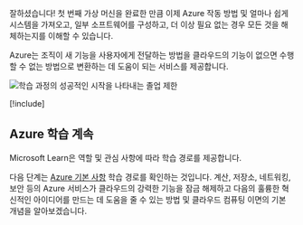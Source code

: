 잘하셨습니다! 첫 번째 가상 머신을 완료한 만큼 이제 Azure 작동 방법 및 얼마나 쉽게 시스템을 가져오고, 일부 소프트웨어를 구성하고, 더 이상 필요 없는 경우 모든 것을 해체하는지를 이해할 수 있습니다.

Azure는 조직이 새 기능을 사용자에게 전달하는 방법을 클라우드의 기능이 없으면 수행할 수 없는 방법으로 변환하는 데 도움이 되는 서비스를 제공합니다.

![학습 과정의 성공적인 시작을 나타내는 졸업 제한](../media/6-heading.png)

[!include[](../../../includes/azure-sandbox-cleanup.md)]

## <a name="continue-your-azure-journey"></a>Azure 학습 계속

Microsoft Learn은 역할 및 관심 사항에 따라 학습 경로를 제공합니다.

다음 단계는 [Azure 기본 사항](/learn/paths/azure-fundamentals/) 학습 경로를 확인하는 것입니다. 계산, 저장소, 네트워킹, 보안 등의 Azure 서비스가 클라우드의 강력한 기능을 잠금 해제하고 다음의 훌륭한 혁신적인 아이디어를 만드는 데 도움을 줄 수 있는 방법 및 클라우드 컴퓨팅 이면의 기본 개념을 알아보겠습니다.